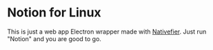 # Notion for Linux

This is just a web app Electron wrapper made  with [Nativefier](https://github.com/nativefier/nativefier).
Just run "Notion" and you are good to go.

